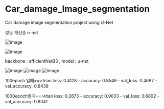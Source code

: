 # Car_damage_Image_segmentation
Car damage image segmentation project using U-Net

성능 개선중
u-net

![image](https://github.com/yn0212/Car_damage_Image_segmentation/assets/105347300/6dbe2f2a-903f-4387-b47d-8685b288ec89)

![image](https://github.com/yn0212/Car_damage_Image_segmentation/assets/105347300/4157495c-c337-4acd-9aa9-7314950431c6)

backbone : efficientNetB3 , model : u-net

![image](https://github.com/yn0212/Car_damage_Image_segmentation/assets/105347300/b94ad5ea-b8af-4552-9695-f579bc730723)
![image](https://github.com/yn0212/Car_damage_Image_segmentation/assets/105347300/b2dc152a-3f75-424a-b721-b4ed042b3154)
![image](https://github.com/yn0212/Car_damage_Image_segmentation/assets/105347300/f2099115-a0ff-488e-89e8-61ca3e3e3239)

100epoch 일때==>trian loss: 0.4128 - accuracy: 0.8549 - val_loss: 0.4687 - val_accuracy: 0.8439

1000epoch일때==>trian loss: 0.2673 - accuracy: 0.9033 - val_loss: 0.6892 - val_accuracy: 0.8041
